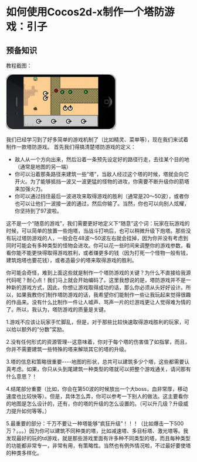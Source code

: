 # 如何使用Cocos2d-x制作一个塔防游戏：引子

## 预备知识

教程截图：

![image](./res/tower_defense_screenshot.png)

我们已经学习到了好多简单的游戏机制了（比如精灵、菜单等），现在我们来试着制作一款塔防游戏。
首先我们得搞清楚塔防游戏的定义：

* 敌人从一个方向出来，然后沿着一条预先设定好的路径行走，去往某个目的地（通常是地图的另一端）
* 你可以沿着那条路径来建筑一些“塔”，当敌人经过这个塔的时候，塔就会向它开火。为了能够抵挡一波又一波更猛的怪物的进攻，你需要不断升级你的箭塔来加强火力。
* 你可以通过挡住最后一波进攻来取得游戏的胜利（通常是20～50波），或者你也可以让他们一波接一波的通过，然后你输了。当然，你也可以向别人炫耀，你坚持到了97波啦。

这不是一个“随意的游戏”，我们需要更好地定义下“随意”这个词：玩家在玩游戏的时候，可以简单的放置一些炮塔，当战斗打响后，也可以稍微升级下炮塔。那些没有玩过塔防游戏的人，一般会在48波～50波左右就会挂掉，因为你并没有考虑到同时可能会有多种类型的怪物会进攻。你可以花一些时间来调整你的游戏参数，看看你能不能更快得取得游戏胜利，或者赚更多的钱（因为打死一个怪物一般有钱，建筑炮塔也要花钱），或者造最少的塔来取得游戏的胜利。

你可能会奇怪，难到上面这些就是制作一个塔防游戏的关键？为什么不直接给我源代码呢？耐心点！我们马上就会开始编码了。这里我想说的是，塔防游戏并不是一种新的游戏方式，因此，你想让游戏取得成功的话，那么你必须从头好好设计。所以，如果我教你们制作塔防游戏的话，我希望你们能制作一些让我玩起来觉得很趣的作品来。没有什么比制作一件让人嘘声、骂声一片的烂游戏更让人觉得难为情的了。所以，我认为，塔防游戏的质量是关键。

1.游戏不应该让玩家手忙脚乱，但是，对于那些比较快速取得游戏胜利的玩家，可以给以额外的“分数”奖励。

2.没有任何形式的资源管理--这意味着，你对于每个塔的伤害值了如指掌，而且，你并不需要建筑一些特殊的塔来解琐其它的塔的升级。

3.塔的信息和策略很重要----地图的形状，总共可以建筑多少个塔，这些都需要认真考虑。如果，你只从头到尾建筑一种类型的塔就可以把整个游戏通关，请问那有什么意思？！

4.结尾部分重要（比如，你会在第50波的时候放出一个大boss，血非常厚，移动速度也比较快等）。但是，具体怎么弄，你可以参考一下别人的做法。这主要看你的地图是怎么设计的，还有，你的塔的升级的怎么设置的。（可以升几级？升级威力提升如何等等。）

5.最重要的部分：千万不要让一种塔能够“疯狂升级”！！！（比如爆击一下500万？。。。）因为你可以建筑不同种类的塔，比如减速塔、多目标塔、激光塔等。我发现最好的玩的td游戏，就是那些游戏里面有许多种不同类型的塔，而且每种类型的功能都非常专一，非常有用，有策略性。当然也有例外情况啦，不过最好要使塔的种类多样化。